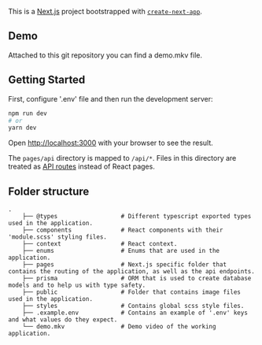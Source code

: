 This is a [Next.js](https://nextjs.org/) project bootstrapped with [`create-next-app`](https://github.com/vercel/next.js/tree/canary/packages/create-next-app).

## Demo
Attached to this git repository you can find a demo.mkv file.

## Getting Started

First, configure '.env' file and then run the development server:

```bash
npm run dev
# or
yarn dev
```

Open [http://localhost:3000](http://localhost:3000) with your browser to see the result.

The `pages/api` directory is mapped to `/api/*`. Files in this directory are treated as [API routes](https://nextjs.org/docs/api-routes/introduction) instead of React pages.

## Folder structure

```
.
    ├── @types                  # Different typescript exported types used in the application.
    ├── components              # React components with their 'module.scss' styling files.
    ├── context                 # React context.
    ├── enums                   # Enums that are used in the application.
    ├── pages                   # Next.js specific folder that contains the routing of the application, as well as the api endpoints.
    ├── prisma                  # ORM that is used to create database models and to help us with type safety.
    ├── public                  # Folder that contains image files used in the application.
    ├── styles                  # Contains global scss style files.
    ├── .example.env            # Contains an example of '.env' keys and what values do they expect.
    └── demo.mkv                # Demo video of the working application.
    
```


